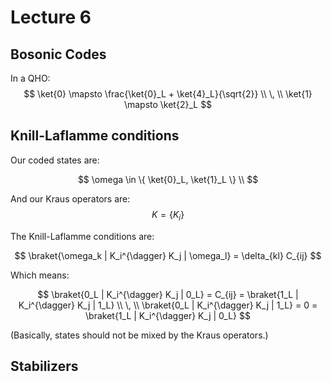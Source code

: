 # Lecture 6

## Bosonic Codes

In a QHO:
$$
\ket{0} \mapsto \frac{\ket{0}_L + \ket{4}_L}{\sqrt{2}} \\
\, \\
\ket{1} \mapsto \ket{2}_L
$$

## Knill-Laflamme conditions

Our coded states are:

$$
\omega \in \{ \ket{0}_L, \ket{1}_L \} \\
$$

And our Kraus operators are:
$$
K = \{ K_i \}
$$

The Knill-Laflamme conditions are:

$$
\braket{\omega_k | K_i^{\dagger} K_j | \omega_l} = \delta_{kl} C_{ij}
$$

Which means:

$$
\braket{0_L | K_i^{\dagger} K_j | 0_L} = C_{ij} = \braket{1_L | K_i^{\dagger} K_j | 1_L} \\
\, \\
\braket{0_L | K_i^{\dagger} K_j | 1_L} = 0 = \braket{1_L | K_i^{\dagger} K_j | 0_L} 
$$

(Basically, states should not be mixed by the Kraus operators.)

## Stabilizers